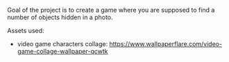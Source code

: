 Goal of the project is to create a game where you are supposed to find
a number of objects hidden in a photo.

Assets used:

  - video game characters collage: https://www.wallpaperflare.com/video-game-collage-wallpaper-qcwtk